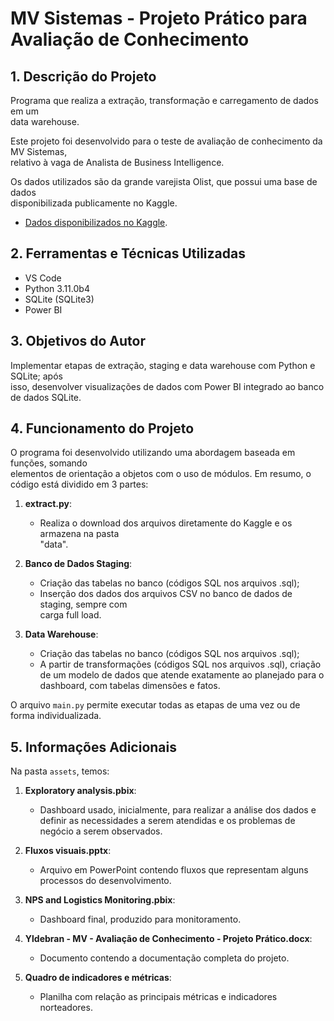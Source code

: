 # MV Sistemas - Projeto Prático para Avaliação de Conhecimento

## 1. Descrição do Projeto

Programa que realiza a extração, transformação e carregamento de dados em um  
data warehouse.

Este projeto foi desenvolvido para o teste de avaliação de conhecimento da MV Sistemas,  
relativo à vaga de Analista de Business Intelligence.

Os dados utilizados são da grande varejista Olist, que possui uma base de dados  
disponibilizada publicamente no Kaggle.

- [Dados disponibilizados no Kaggle](https://www.kaggle.com/datasets/olistbr/brazilian-ecommerce).

## 2. Ferramentas e Técnicas Utilizadas

- VS Code  
- Python 3.11.0b4  
- SQLite (SQLite3)  
- Power BI  

## 3. Objetivos do Autor

Implementar etapas de extração, staging e data warehouse com Python e SQLite; após  
isso, desenvolver visualizações de dados com Power BI integrado ao banco de dados SQLite.

## 4. Funcionamento do Projeto

O programa foi desenvolvido utilizando uma abordagem baseada em funções, somando  
elementos de orientação a objetos com o uso de módulos. Em resumo, o código está
dividido em 3 partes:

1. **extract.py**:  
    - Realiza o download dos arquivos diretamente do Kaggle e os armazena na pasta  
      "data".  

2. **Banco de Dados Staging**:  
    - Criação das tabelas no banco (códigos SQL nos arquivos .sql);  
    - Inserção dos dados dos arquivos CSV no banco de dados de staging, sempre com  
      carga full load.  

3. **Data Warehouse**:  
    - Criação das tabelas no banco (códigos SQL nos arquivos .sql);  
    - A partir de transformações (códigos SQL nos arquivos .sql), criação de um
    modelo de dados que atende exatamente ao planejado para o dashboard, com
    tabelas dimensões e fatos.  

O arquivo `main.py` permite executar todas as etapas de uma vez ou de forma
individualizada.

## 5. Informações Adicionais

Na pasta `assets`, temos:

1. **Exploratory analysis.pbix**:  
    - Dashboard usado, inicialmente, para realizar a análise dos dados e definir
    as necessidades a serem atendidas e os problemas de negócio a serem observados.  

2. **Fluxos visuais.pptx**:  
    - Arquivo em PowerPoint contendo fluxos que representam alguns processos do
    desenvolvimento.  

3. **NPS and Logistics Monitoring.pbix**:  
    - Dashboard final, produzido para monitoramento.  

4. **Yldebran - MV - Avaliação de Conhecimento - Projeto Prático.docx**:  
    - Documento contendo a documentação completa do projeto.

5. **Quadro de indicadores e métricas**:  
    - Planilha com relação as principais métricas e indicadores norteadores.  
